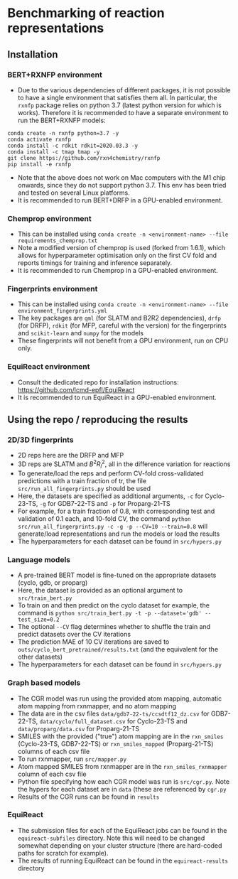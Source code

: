 # Benchmarking of reaction representations
## Installation
### BERT+RXNFP environment
- Due to the various dependencies of different packages, it is not possible to have a single environment that satisfies them all. In particular, the `rxnfp` package relies on python 3.7 (latest python version for which is works). Therefore it is recommended to have a separate environment to run the BERT+RXNFP models:
```commandline
conda create -n rxnfp python=3.7 -y
conda activate rxnfp
conda install -c rdkit rdkit=2020.03.3 -y
conda install -c tmap tmap -y
git clone https://github.com/rxn4chemistry/rxnfp
pip install -e rxnfp
```
- Note that the above does not work on Mac computers with the M1 chip onwards, since they do not support python 3.7. This env has been tried and tested on several Linux platforms.
- It is recommended to run BERT+DRFP in a GPU-enabled environment.

### Chemprop environment 
- This can be installed using `conda create -n <environment-name> --file requirements_chemprop.txt`
- Note a modified version of chemprop is used (forked from 1.6.1), which allows for hyperparameter optimisation only on the first CV fold and reports timings for training and inference separately.
- It is recommended to run Chemprop in a GPU-enabled environment.

### Fingerprints environment
- This can be installed using `conda create -n <environment-name> --file environment_fingerprints.yml`
- The key packages are `qml` (for SLATM and B2R2 dependencies), `drfp` (for DRFP), `rdkit` (for MFP, careful with the version) for the fingerprints and `scikit-learn` and `numpy` for the models
- These fingerprints will not benefit from a GPU environment, run on CPU only.

### EquiReact environment
- Consult the dedicated repo for installation instructions: https://github.com/lcmd-epfl/EquiReact
- It is recommended to run EquiReact in a GPU-enabled environment.

## Using the repo / reproducing the results 
### 2D/3D fingerprints
- 2D reps here are the DRFP and MFP
- 3D reps are SLATM and $B^2R^2_l$, all in the difference variation for reactions
- To generate/load the reps and perform CV-fold cross-validated predictions with a train fraction of tr, the file `src/run_all_fingerprints.py` should be used
- Here, the datasets are specified as additional arguments, `-c` for Cyclo-23-TS, `-g` for GDB7-22-TS and `-p` for Proparg-21-TS
- For example, for a train fraction of 0.8, with corresponding test and validation of 0.1 each, and 10-fold CV, the command `python src/run_all_fingerprints.py -c -g -p --CV=10 --train=0.8` will generate/load representations and run the models or load the results
- The hyperparameters for each dataset can be found in `src/hypers.py`

### Language models
- A pre-trained BERT model is fine-tuned on the appropriate datasets (cyclo, gdb, or proparg)
- Here, the dataset is provided as an optional argument to `src/train_bert.py`
- To train on and then predict on the cyclo dataset for example, the command is `python src/train_bert.py -t -p --dataset='gdb' --test_size=0.2`
- The optional `--CV` flag determines whether to shuffle the train and predict datasets over the CV iterations
- The prediction MAE of 10 CV iterations are saved to `outs/cyclo_bert_pretrained/results.txt` (and the equivalent for the other datasets)
- The hyperparameters for each dataset can be found in `src/hypers.py`

### Graph based models 
- The CGR model was run using the provided atom mapping, automatic atom mapping from rxnmapper, and no atom mapping 
- The data are in the csv files `data/gdb7-22-ts/ccsdtf12_dz.csv` for GDB7-22-TS,
  `data/cyclo/full_dataset.csv` for Cyclo-23-TS
  and `data/proparg/data.csv` for Proparg-21-TS
- SMILES with the provided ("true") atom mapping are
  in the `rxn_smiles` (Cyclo-23-TS, GDB7-22-TS) or `rxn_smiles_mapped` (Proparg-21-TS) columns of each csv file
- To run rxnmapper, run `src/mapper.py`
- Atom mapped SMILES from rxnmapper are in the `rxn_smiles_rxnmapper` column of each csv file
- Python file specifying how each CGR model was run is `src/cgr.py`. Note the hypers for each dataset are in `data` (these are referenced by `cgr.py`
- Results of the CGR runs can be found in `results`

### EquiReact
- The submission files for each of the EquiReact jobs can be found in the `equireact-subfiles` directory. Note this will need to be changed somewhat depending on your cluster structure (there are hard-coded paths for scratch for example).
- The results of running EquiReact can be found in the `equireact-results` directory

